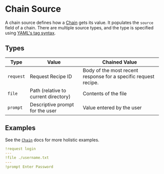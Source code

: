 # Chain Source

A chain source defines how a [Chain](./chain.md) gets its value. It populates the `source` field of a chain. There are multiple source types, and the type is specified using [YAML's tag syntax](https://yaml.org/spec/1.2.2/#24-tags).

## Types

| Type      | Value                                | Chained Value                                                   |
| --------- | ------------------------------------ | --------------------------------------------------------------- |
| `request` | Request Recipe ID                    | Body of the most recent response for a specific request recipe. |
| `file`    | Path (relative to current directory) | Contents of the file                                            |
| `prompt`  | Descriptive prompt for the user      | Value entered by the user                                       |

## Examples

See the [`Chain`](./chain.md) docs for more holistic examples.

```yaml
!request login
---
!file ./username.txt
---
!prompt Enter Password
```
